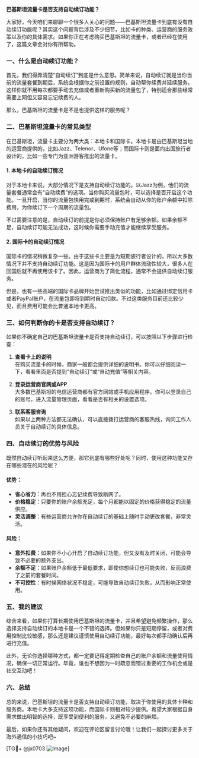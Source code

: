 **巴基斯坦流量卡是否支持自动续订功能？**

大家好，今天咱们来聊聊一个很多人关心的问题——巴基斯坦流量卡到底有没有自动续订功能呢？其实这个问题背后涉及不少细节，比如卡的种类、运营商的服务政策以及你的具体需求。如果你正在考虑购买巴基斯坦的流量卡，或者已经在使用了，这篇文章会对你有所帮助。

### 一、什么是自动续订功能？

首先，我们得弄清楚“自动续订”到底是什么意思。简单来说，自动续订就是当你当前的流量套餐到期后，系统会根据你之前设置的规则，自动帮你续费并延续服务。这样你就不用每次都要手动去充值或者重新购买新的流量包了，特别适合那些经常需要上网但又容易忘记续费的人。

那么，巴基斯坦的流量卡是不是也提供这样的服务呢？

### 二、巴基斯坦流量卡的常见类型

在巴基斯坦，流量卡主要分为两大类：本地卡和国际卡。本地卡是由巴基斯坦当地的运营商提供的，比如Jazz、Telenor、Ufone等；而国际卡则是面向出国旅行者设计的，比如一些专门为亚洲游客推出的流量卡。

#### 1. 本地卡的自动续订情况

对于本地卡来说，大部分情况下是支持自动续订功能的。以Jazz为例，他们的流量套餐通常会有“自动续费”的选项。当你购买流量包时，可以选择是否开启这个功能。一旦开启，当你的流量包快用完或到期时，系统会自动从你的账户余额中扣除费用，为你续订下一个周期的流量包。

不过需要注意的是，自动续订的前提是你必须保持账户有足够余额。如果余额不足，自动续订可能无法成功，这时候你需要手动充值才能继续享受服务。

#### 2. 国际卡的自动续订情况

国际卡的情况稍微复杂一些。由于这些卡主要是为短期旅行者设计的，所以大多数情况下并不支持自动续订功能。这是因为国际卡的用户群体流动性较大，很多人在回国后就不再使用该卡了。因此，运营商为了简化流程，通常不会提供自动续订服务。

但是，也有一些高端的国际卡品牌开始尝试推出类似的功能，比如通过绑定信用卡或者PayPal账户，在流量包即将到期时自动扣款。不过这类服务目前还比较少见，而且费用可能会比普通本地卡更高。

### 三、如何判断你的卡是否支持自动续订？

如果你不确定自己的巴基斯坦流量卡是否支持自动续订，可以按照以下步骤进行检查：

1. **查看卡上的说明**  
   在购买流量卡的时候，商家一般都会提供详细的说明书。你可以仔细阅读一下，看看里面是否提到“自动续订”或“自动充值”等相关内容。

2. **登录运营商官网或APP**  
   大多数巴基斯坦的电信运营商都有官方网站或手机应用程序。你可以登录自己的账号，进入流量管理页面，看看是否有相关的设置选项。

3. **联系客服咨询**  
   如果以上两种方法都无法确认，可以直接拨打运营商的客服热线，询问工作人员关于自动续订的具体信息。

### 四、自动续订的优势与风险

既然自动续订听起来这么方便，那它到底有哪些好处呢？同时，使用这种功能又存在哪些潜在的风险呢？

#### 优势：
- **省心省力**：再也不用担心忘记续费导致断网了。
- **价格稳定**：只要你的账户余额充足，每个月都能以固定的价格获得稳定的流量供应。
- **灵活调整**：有些运营商允许你在自动续订的基础上随时手动更改套餐，非常灵活。

#### 风险：
- **意外扣费**：如果你不小心开启了自动续订功能，但又没有及时关闭，可能会导致不必要的额外支出。
- **余额不足**：如果账户余额低于最低要求，即使你想续订也可能失败，反而浪费了之前的套餐时间。
- **不可控性**：有时候网络状况不稳定，可能导致自动续订失败，从而影响正常使用。

### 五、我的建议

综合来看，如果你打算长期使用巴基斯坦的流量卡，并且希望避免频繁操作，那么选择支持自动续订的本地卡是一个不错的选择。但如果你只是短期停留，或者对费用控制比较敏感，那么还是建议谨慎使用自动续订功能，最好每次都手动确认后再进行充值。

此外，无论你选择哪种方式，都一定要记得定期检查自己的账户余额和流量使用情况，确保一切正常运行。毕竟，谁也不想因为一时疏忽而错过重要的工作机会或是社交互动吧！

### 六、总结

总的来说，巴基斯坦的流量卡是否支持自动续订功能，取决于你使用的具体卡种和服务商。本地卡大多支持这项功能，而国际卡则相对较少提供。希望大家根据自身需求做出明智的选择，既享受到便利的服务，又避免不必要的麻烦。

最后，如果你还有其他疑问，欢迎在评论区留言讨论哦！让我们一起探讨更多关于海外通信的小技巧吧~

[TG💪+ @jx0703 ![Image](https://github.com/user-attachments/assets/dbca1d08-cadb-493c-b0ec-ad6f7a83f270)]